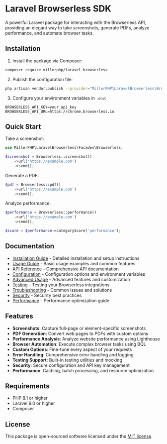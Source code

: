# Laravel Browserless SDK

A powerful Laravel package for interacting with the Browserless API, providing an elegant way to take screenshots, generate PDFs, analyze performance, and automate browser tasks.

## Installation

1. Install the package via Composer:

```bash
composer require millerphp/laravel-browserless
```

2. Publish the configuration file:

```bash
php artisan vendor:publish --provider="MillerPHP\LaravelBrowserless\BrowserlessServiceProvider"
```

3. Configure your environment variables in `.env`:

```env
BROWSERLESS_API_KEY=your_api_key
BROWSERLESS_API_URL=https://chrome.browserless.io
```

## Quick Start

Take a screenshot:

```php
use MillerPHP\LaravelBrowserless\Facades\Browserless;

$screenshot = Browserless::screenshot()
    ->url('https://example.com')
    ->send();
```

Generate a PDF:

```php
$pdf = Browserless::pdf()
    ->url('https://example.com')
    ->send();
```

Analyze performance:

```php
$performance = Browserless::performance()
    ->url('https://example.com')
    ->send();

$score = $performance->categoryScore('performance');
```

## Documentation

- [Installation Guide](docs/01-installation.md) - Detailed installation and setup instructions
- [Usage Guide](docs/02-usage.md) - Basic usage examples and common features
- [API Reference](docs/03-api-reference.md) - Comprehensive API documentation
- [Configuration](docs/04-configuration.md) - Configuration options and environment variables
- [Advanced Usage](docs/05-advanced-usage.md) - Advanced features and customization
- [Testing](docs/06-testing.md) - Testing your Browserless integrations
- [Troubleshooting](docs/07-troubleshooting.md) - Common issues and solutions
- [Security](docs/08-security.md) - Security best practices
- [Performance](docs/09-performance.md) - Performance optimization guide

## Features

- **Screenshots**: Capture full-page or element-specific screenshots
- **PDF Generation**: Convert web pages to PDFs with custom options
- **Performance Analysis**: Analyze website performance using Lighthouse
- **Browser Automation**: Execute complex browser tasks using BQL
- **Custom Options**: Fine-tune every aspect of your requests
- **Error Handling**: Comprehensive error handling and logging
- **Testing Support**: Built-in testing utilities and mocking
- **Security**: Secure configuration and API key management
- **Performance**: Caching, batch processing, and resource optimization

## Requirements

- PHP 8.1 or higher
- Laravel 9.0 or higher
- Composer

## License

This package is open-sourced software licensed under the [MIT license](LICENSE.md).
